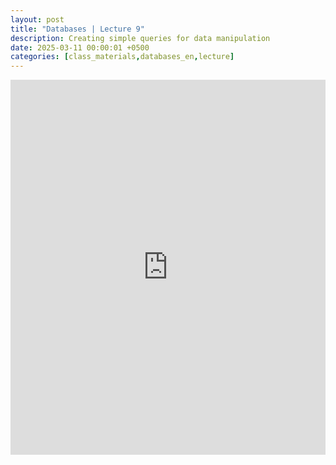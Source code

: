 ```yaml
---
layout: post
title: "Databases | Lecture 9"
description: Creating simple queries for data manipulation
date: 2025-03-11 00:00:01 +0500
categories: [class_materials,databases_en,lecture]
---
```


<iframe src="https://drive.google.com/file/d/1MmynKFdzRs975vtH9lGMXn-jXlR0Zv5U/preview" width="100%" height="600px" frameborder="0"></iframe>